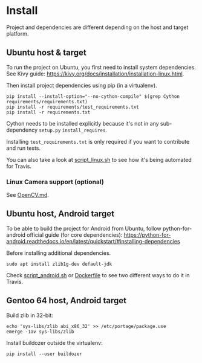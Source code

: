 # Install

Project and dependencies are different depending on the host and target platform.

## Ubuntu host & target
To run the project on Ubuntu, you first need to install system dependencies. See Kivy guide: https://kivy.org/docs/installation/installation-linux.html.

Then install project dependencies using pip (in a virtualenv).
```
pip install --install-option="--no-cython-compile" $(grep Cython requirements/requirements.txt)
pip install -r requirements/test_requirements.txt
pip install -r requirements.txt
```
Cython needs to be installed explicitly because it's not in any sub-dependency `setup.py` `install_requires`.

Installing `test_requirements.txt` is only required if you want to contribute and run tests.

You can also take a look at [script_linux.sh](/travis/script_linux.sh) to see how it's being automated for Travis.

### Linux Camera support (optional)
See [OpenCV.md](/docs/OpenCV.md).

## Ubuntu host, Android target
To be able to build the project for Android from Ubuntu, follow python-for-android official guide (for core dependencies):
https://python-for-android.readthedocs.io/en/latest/quickstart/#installing-dependencies

Before installing additional dependencies.
```
sudo apt install zlib1g-dev default-jdk
```
Check [script_android.sh](/travis/script_android.sh) or [Dockerfile](https://github.com/AndreMiras/PyWallet/blob/feature/ticket37_travis_docker/Dockerfile) to see two different ways to do it in Travis.

## Gentoo 64 host, Android target
Build zlib in 32-bit:
```
echo 'sys-libs/zlib abi_x86_32' >> /etc/portage/package.use
emerge -1av sys-libs/zlib
```
Install buildozer outside the virtualenv:
```
pip install --user buildozer
```
